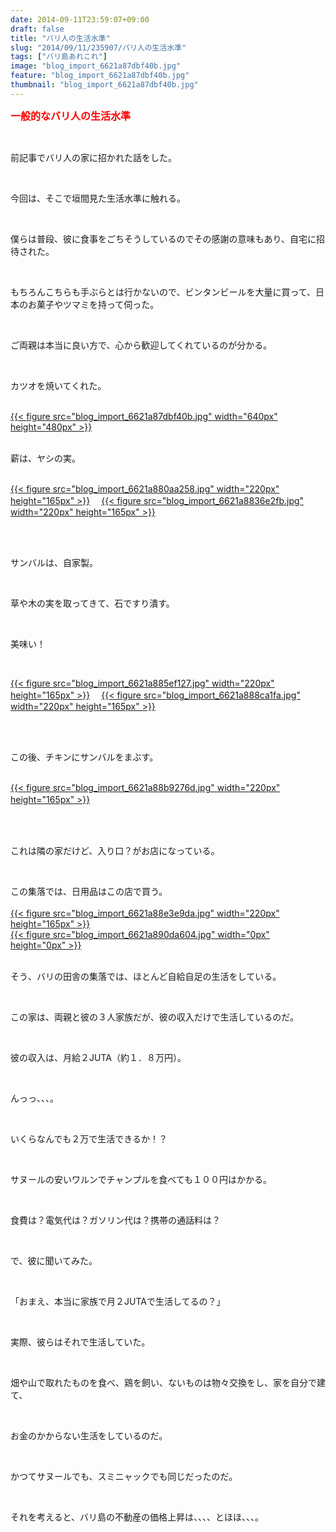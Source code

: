 ```yaml
---
date: 2014-09-11T23:59:07+09:00
draft: false
title: "バリ人の生活水準"
slug: "2014/09/11/235907/バリ人の生活水準"
tags: ["バリ島あれこれ"]
image: "blog_import_6621a87dbf40b.jpg"
feature: "blog_import_6621a87dbf40b.jpg"
thumbnail: "blog_import_6621a87dbf40b.jpg"
---
```

<p><font color="#ff0000" size="3"><strong>一般的なバリ人の生活水準</strong></font></p><br/><p>前記事でバリ人の家に招かれた話をした。</p><br/><p>今回は、そこで垣間見た生活水準に触れる。</p><br/><p>僕らは普段、彼に食事をごちそうしているのでその感謝の意味もあり、自宅に招待された。</p><br/><p>もちろんこちらも手ぶらとは行かないので、ビンタンビールを大量に買って、日本のお菓子やツマミを持って伺った。</p><br/><p>ご両親は本当に良い方で、心から歓迎してくれているのが分かる。</p><br/><p>カツオを焼いてくれた。</p><p><br/><a href="blog_import_6621a87ed456d.jpg">{{< figure src="blog_import_6621a87dbf40b.jpg" width="640px" height="480px" >}}</a> <br/></p><p><br/>薪は、ヤシの実。</p><p><br/><a href="blog_import_6621a881ed5aa.jpg">{{< figure src="blog_import_6621a880aa258.jpg" width="220px" height="165px" >}}</a> 　<a href="blog_import_6621a884a6f1d.jpg">{{< figure src="blog_import_6621a8836e2fb.jpg" width="220px" height="165px" >}}</a> </p><br/><br/><p>サンバルは、自家製。</p><br/><p>草や木の実を取ってきて、石ですり潰す。　</p><br/><p>美味い！</p><br/><p><a href="blog_import_6621a8872eb06.jpg">{{< figure src="blog_import_6621a885ef127.jpg" width="220px" height="165px" >}}</a> 　<a href="blog_import_6621a88a0baea.jpg">{{< figure src="blog_import_6621a888ca1fa.jpg" width="220px" height="165px" >}}</a> </p><br/><br/><p>この後、チキンにサンバルをまぶす。</p><p><br/><a href="blog_import_6621a88ced475.jpg">{{< figure src="blog_import_6621a88b9276d.jpg" width="220px" height="165px" >}}</a> 　<br/></p><br/><br/><p>これは隣の家だけど、入り口？がお店になっている。</p><br/><p>この集落では、日用品はこの店で買う。<br/><br/><a href="blog_import_6621a88f7c1a5.jpg">{{< figure src="blog_import_6621a88e3e9da.jpg" width="220px" height="165px" >}}</a> <br/><a href="blog_import_6621a891f0c3d.jpg">{{< figure src="blog_import_6621a890da604.jpg" width="0px" height="0px" >}}</a> <br/><br/></p><p>そう、バリの田舎の集落では、ほとんど自給自足の生活をしている。</p><br/><p>この家は、両親と彼の３人家族だが、彼の収入だけで生活しているのだ。</p><br/><p>彼の収入は、月給２JUTA（約１．８万円）。</p><br/><p>んっっ、、、。　</p><br/><p>いくらなんでも２万で生活できるか！？</p><br/><p>サヌールの安いワルンでチャンプルを食べても１００円はかかる。</p><br/><p>食費は？電気代は？ガソリン代は？携帯の通話料は？<br/></p><br/><p>で、彼に聞いてみた。</p><br/><p>「おまえ、本当に家族で月２JUTAで生活してるの？」</p><br/><p>実際、彼らはそれで生活していた。</p><br/><p>畑や山で取れたものを食べ、鶏を飼い、ないものは物々交換をし、家を自分で建て、</p><br/><p>お金のかからない生活をしているのだ。</p><br/><p>かつてサヌールでも、スミニャックでも同じだったのだ。</p><br/><p>それを考えると、バリ島の不動産の価格上昇は、、、、とほほ、、、。</p><br/><p><br/><br/><br/><br/><br/><br/></p><br/><br/><br/>

